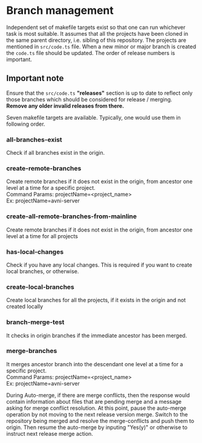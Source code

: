# Branch management
Independent set of makefile targets exist so that one can run whichever task is most suitable. It assumes that all the projects have been cloned in the same parent directory, i.e. sibling of this repository. The projects are mentioned in `src/code.ts` file. When a new minor or major branch is created the `code.ts` file should be updated. The order of release numbers is important.


## Important note

Ensure that the `src/code.ts` **"releases"** section is up to date to reflect only those branches which should be considered for release / merging.<br/>
**Remove any older invalid releases from there.**


Seven makefile targets are available. Typically, one would use them in following order.

### all-branches-exist
Check if all branches exist in the origin.

### create-remote-branches
Create remote branches if it does not exist in the origin, from ancestor one level at a time for a specific project.<br/>
Command Params: projectName=<project_name><br/>
Ex: projectName=avni-server

### create-all-remote-branches-from-mainline
Create remote branches if it does not exist in the origin, from ancestor one level at a time for all projects

### has-local-changes
Check if you have any local changes. This is required if you want to create local branches, or otherwise.

### create-local-branches
Create local branches for all the projects, if it exists in the origin and not created locally

### branch-merge-test
It checks in origin branches if the immediate ancestor has been merged.

### merge-branches
It merges ancestor branch into the descendant one level at a time for a specific project.<br/>
Command Params: projectName=<project_name><br/>
Ex: projectName=avni-server

During Auto-merge, if there are merge conflicts, then the response would contain information about files that are pending merge and a message asking for merge conflict resolution. At this point, pause the auto-merge operation by not moving to the next release version merge.
Switch to the repository being merged and resolve the merge-conflicts and push them to origin.
Then resume the auto-merge by inputing "Yes(y)" or otherwise to instruct next release merge action.


